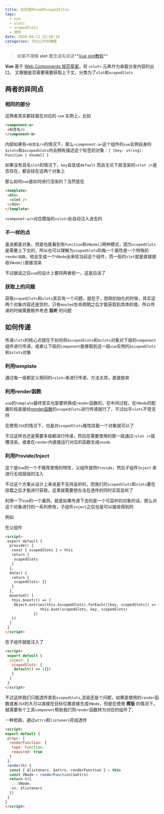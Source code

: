 ```yaml
---
title: 如何透传vue的scopedSltos
tags:
  - vue
  - slots
  - scopedSlots
  - 透传
date: 2020-08-21 22:58:16
categories: 可以公开的情报
---
```


> 如果不理解 **slot** 概念请先阅读**[Vue slot教程](https://cn.vuejs.org/v2/guide/components-slots.html)**

**Vue** 基于 [Web Components 规范草案](https://github.com/w3c/webcomponents/blob/gh-pages/proposals/Slots-Proposal.md)，将 `<slot>` 元素作为承载分发内容的出口。 又根据是否需要需要获取上下文，分类为了`slot`和`scopedSlots`

## 两者的异同点

### 相同的部分

这两者其实都挂载在对应的 `vue` 实例上，比如

``` html
<component-a>
 <标签名/>
</component-b>
```

内部如果有`<标签名/>`的情况下，那么`<component-a>`这个组件的`vue`实例自身的`$slots`和`$scopedSlots`内会拥有描述这个标签的对象：`{ [key: string]: Function | Vnode[] }`

如果没有具名`slot`的情况下，`key`会变成`default` 而且无论下层渲染的`<slot />`是否存在，都会挂在这两个对象上

那么如何`vue`是如何进行渲染的？当然是在

``` html
<template>
 <div>
  <slot />
 </div>
</template>
```

`<componet-a/>`对应模版的`<slot>`处自动注入进去的

### 不一样的点

虽说都是对象，但是也能看到有`Function`和`VNode[]`两种模式，因为`scopedSlots`是需要上下文的，所以也可以理解为`scopedSlots`的每一个属性是一个特殊的`render函数`，他会生成一个`VNode`出来给当前这个组件，而一般的`slot`就是直接接收`VNode[]`直接渲染

不过据说之后`vue`的设计上要将两者统一，这是后话了

### 获取上的问题

获取`scopedSlots`和`slots`其实有一个问题，就在于，刚刚初始化的时候，其实这两个对象内容还是空的，只有`mouted`生命周期之后才能获取到具体的值，所以传递的时候需要额外考虑 **监听** 的问题

## 如何传递

传递`slots`的核心点就在于如何将`$scopedSlots`和`$slots`对象对下层的`component`组件进行传递，或者让下级的`component`能够取到这一级`vue`实例的`$scopedSlots`和`$slots`对象

### 利用template

通过每一级都定义相同的`<slot>`来进行传递，方法太烦，直接放弃

### 利用render函数

`vue`的`template`最终其实也是要转换成`render`函数的，在中间过程，在`VNode`的配置阶段直接给[render函数](https://cn.vuejs.org/v2/guide/render-function.html#%E6%B7%B1%E5%85%A5%E6%95%B0%E6%8D%AE%E5%AF%B9%E8%B1%A1)的`scopedSlots`进行传递就行了，不过似乎`slots`不受支持

在使用`JSX`的情况下，也是对`scopedSlots`属性挂载一个对象就可以了

不过这样也还是需要多级都进行传递，然后在需要使用的那一级通过`<slot />`插槽渲染，或者在`render`内直接运行对应的函数生成`vnode`

### 利用Provide/Inject

这个是`Vue`的一个不推荐使用的特性，父组件提供`Provide`，然后子组件`Inject` 来进行无视层级的注入

不过这个方案从设计上来说是不支持监听的，而我们的`scopedSlots`和`slots`要在挂载之后才能进行获取，这里就需要想办法在透传的同时实现监听了

利用一下`Vue`的一个漏洞，就是如果传递下去的是一个可监听的对象的话，那么对这个对象进行的一系列修改，子组件`inject`之后也是可以接收得到的

例如

在父组件

```html
<srcipt>
 export default {
  provide() {
   const { scopedSlots } = this
   return {
    scopedSlots
   }
  },
  data() {
   return {
    scopedSlots: {}
   }
  },
  mounted() {
   this.$next(() => {
    Object.entries(this.$scopedSlots).forEach(([key, scopedSlots]) => {
                this.$set(scopedSlots, key, scopedSlots)
             })
   })
  }
 }
</script>
```

在子组件就能注入了

``` html
<script>
 export default {
  inject: {
   scopedSlots: {
    default() => ({})
   }
  }
 }
</script>
```

不过这样我们只能透传拿到`scopedSlots`,渲染还是个问题，如果是使用的`render`函数或者`JSX`的大可以直接在目标位置直接生成`VNode`，但是在使用 **模版** 的情况下，就需要有个工具`component`帮助我们将`render`函数转为对应的组件了,

一种思路，通过`attrs`和`listeners`完成透传

``` html
<script>
export default {
 props: {
  renderFunction: {
   type: Function,
   required: true
  }
 },
 render(h) {
  const { $listeners, $attrs, renderFunction } = this
  const VNode = renderFunction($attrs)
  return h({
   ...VNode,
   on: $listeners
  })
 }
}
</script>
```
